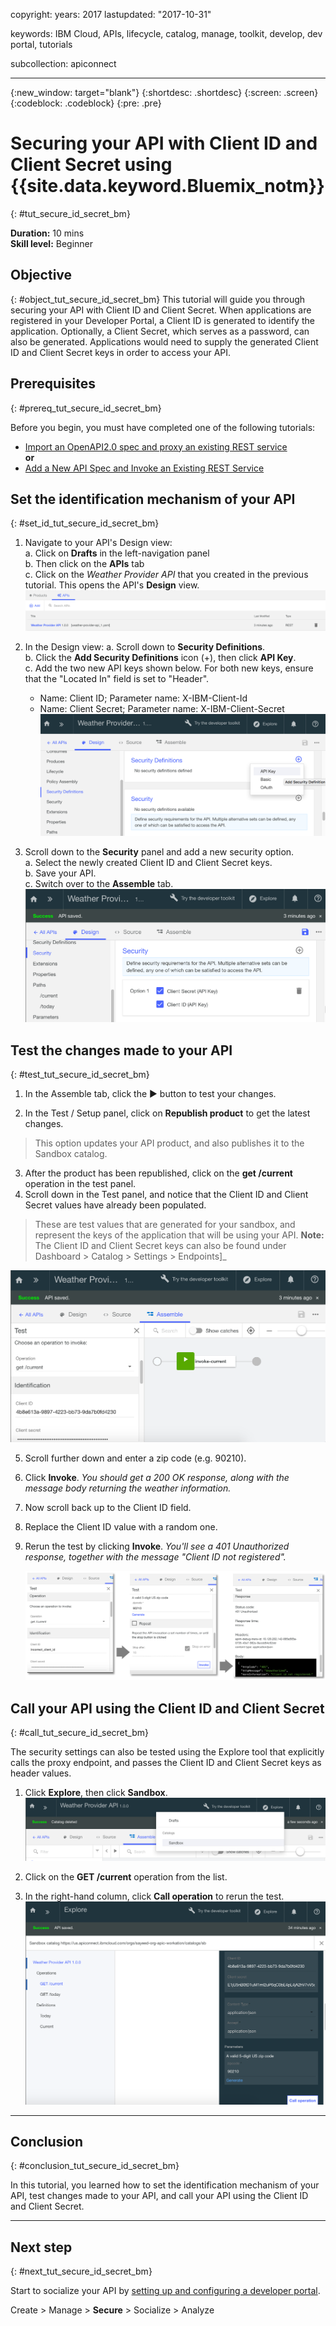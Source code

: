 
copyright:
  years: 2017
lastupdated: "2017-10-31"

keywords: IBM Cloud, APIs, lifecycle, catalog, manage, toolkit, develop, dev portal, tutorials

subcollection: apiconnect

---

{:new_window: target="blank"}
{:shortdesc: .shortdesc}
{:screen: .screen}
{:codeblock: .codeblock}
{:pre: .pre}

# Securing your API with Client ID and Client Secret using {{site.data.keyword.Bluemix_notm}}
{: #tut_secure_id_secret_bm}

**Duration:** 10 mins  
**Skill level:** Beginner


## Objective
{: #object_tut_secure_id_secret_bm}
This tutorial will guide you through securing your API with Client ID and Client Secret. When applications are registered in your Developer Portal, a Client ID is generated to identify the application. Optionally, a Client Secret, which serves as a password, can also be generated. Applications would need to supply the generated Client ID and Client Secret keys in order to access your API.


## Prerequisites
{: #prereq_tut_secure_id_secret_bm}

Before you begin, you must have completed one of the following tutorials: 
- [Import an OpenAPI2.0 spec and proxy an existing REST service](/docs/services/apiconnect/tutorials?topic=tut_rest_landing)  
**or**  
- [Add a New API Spec and Invoke an Existing REST Service](/docs/services/apiconnect/tutorials?topic=tut_rest_landing)


## Set the identification mechanism of your API
{: #set_id_tut_secure_id_secret_bm}

1. Navigate to your API's Design view:  
   a. Click on **Drafts** in the left-navigation panel  
   b. Then click on the **APIs** tab  
   c. Click on the _Weather Provider API_ that you created in the previous tutorial. This opens the API's **Design** view.  
   ![](images/1_goto_drafts_api.png)  

2. In the Design view:
    a. Scroll down to **Security Definitions**.  
    b. Click the **Add Security Definitions** icon (+), then click **API Key**.  
    c. Add the two new API keys shown below. For both new keys, ensure that the "Located In" field is set to "Header".  
      - Name: Client ID;  Parameter name: X-IBM-Client-Id  
      - Name: Client Secret;  Parameter name: X-IBM-Client-Secret    
        ![](images/2_security_definitions.png)  

3. Scroll down to the **Security** panel and add a new security option.  
    a. Select the newly created Client ID and Client Secret keys.  
    b. Save your API.  
    c. Switch over to the **Assemble** tab.  
    ![](images/3_security_option.png)  


## Test the changes made to your API
{: #test_tut_secure_id_secret_bm}

1. In the Assemble tab, click the ► button to test your changes.

2. In the Test / Setup panel, click on **Republish product** to get the latest changes. 
> This option updates your API product, and also publishes it to the Sandbox catalog.

3. After the product has been republished, click on the **get /current** operation in the test panel.
4. Scroll down in the Test panel, and notice that the Client ID and Client Secret values have already been populated. 
> These are test values that are generated for your sandbox, and represent the keys of the application that will be using your API.
> **Note:** The Client ID and Client Secret keys can also be found under Dashboard > Catalog > Settings > Endpoints]_   
  
  ![](images/test_api_keys_1.png)

5. Scroll further down and enter a zip code (e.g. 90210). 
6. Click **Invoke**. _You should get a 200 OK response, along with the message body returning the weather information._
7. Now scroll back up to the Client ID field. 
8. Replace the Client ID value with a random one.
9. Rerun the test by clicking **Invoke**. _You'll see a 401 Unauthorized response, together with the message "Client ID not registered"._  

    ![](images/test_api_keys_3.png)  


## Call your API using the Client ID and Client Secret
{: #call_tut_secure_id_secret_bm}

The security settings can also be tested using the Explore tool that explicitly calls the proxy endpoint, and passes the Client ID and Client Secret keys as header values.

1. Click **Explore**, then click **Sandbox**.
    ![](images/explore_1.png)

2. Click on the **GET /current** operation from the list.

3. In the right-hand column, click **Call operation** to rerun the test.
    ![](images/explore_3.png)

---

## Conclusion
{: #conclusion_tut_secure_id_secret_bm}

In this tutorial, you learned how to set the identification mechanism of your API, test changes made to your API, and call your API using the Client ID and Client Secret. 

---

## Next step
{: #next_tut_secure_id_secret_bm}

Start to socialize your API by [setting up and configuring a developer portal](/docs/services/apiconnect/tutorials?topic=tut_config_dev_portal).

Create > Manage > **Secure** > Socialize > Analyze